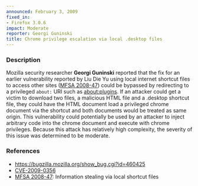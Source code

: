 ```yaml
---
announced: February 3, 2009
fixed_in:
- Firefox 3.0.6
impact: Moderate
reporter: Georgi Guninski
title: Chrome privilege escalation via local .desktop files
---
```


<h3>Description</h3>

<p>Mozilla security researcher <strong>Georgi Guninski</strong> reported
that the fix for an earlier vulnerability reported by Liu Die Yu using local
internet shortcut files to access other sites
(<a href="../2008/mfsa2008-47.html">MFSA 2008-47</a>) could be bypassed
by redirecting to a privileged <code>about:</code> URI such as
<a href="about:plugins">about:plugins</a>.
If an attacker could get a victim to
download two files, a malicious HTML file and a .desktop shortcut
file, they could have the HTML document load a privileged chrome document
via the shortcut and both documents would be treated as same origin.
This vulnerability could potentially be used by an attacker to inject
arbitrary code into the chrome document and execute with chrome
privileges.  Because this attack has relatively high complexity, the
severity of this issue was determined to be moderate.</p>

<h3>References</h3>

<ul>
  <li><a href="https://bugzilla.mozilla.org/show_bug.cgi?id=460425">https://bugzilla.mozilla.org/show_bug.cgi?id=460425</a></li>
  <li><a class="ex-ref" href="http://cve.mitre.org/cgi-bin/cvename.cgi?name=CVE-2009-0356">CVE-2009-0356</a></li>
  <li><a href="../2008/mfsa2008-47.html">MFSA 2008-47</a>: Information stealing via local shortcut files</li>
</ul>



